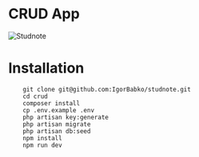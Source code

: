 # CRUD App
![Studnote](https://github.com/IgorBabko/studnote/blob/development/public/img/banner.png)

# Installation
```
    git clone git@github.com:IgorBabko/studnote.git
    cd crud
    composer install
    cp .env.example .env
    php artisan key:generate
    php artisan migrate
    php artisan db:seed
    npm install
    npm run dev
```

